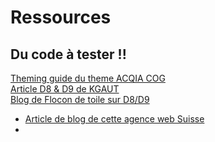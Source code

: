 # Ressources

## Du code à tester !!

[Theming guide du theme ACQIA COG](https://github.com/acquia-pso/cog/tree/8.x-1.x/starterkit/_theming-guide)  
[Article D8 & D9 de KGAUT](https://www.kgaut.net/sujets/drupal-9.html)  
[Blog de Flocon de toile sur D8/D9](https://www.flocondetoile.fr/blog)



* [Article de blog de cette agence web Suisse](https://antistatique-website-2020.vercel.app/blog)
* 
